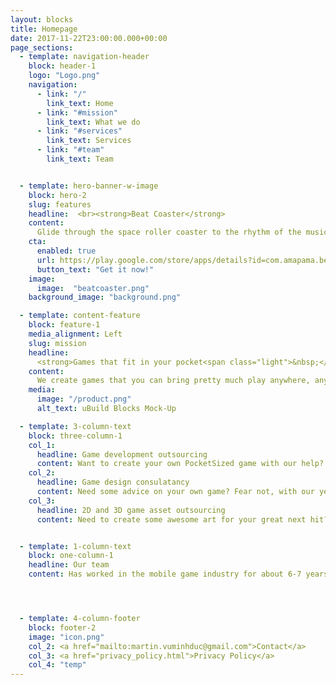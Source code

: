 ```yaml
---
layout: blocks
title: Homepage
date: 2017-11-22T23:00:00.000+00:00
page_sections:
  - template: navigation-header
    block: header-1
    logo: "Logo.png"
    navigation:
      - link: "/"
        link_text: Home
      - link: "#mission"
        link_text: What we do
      - link: "#services"
        link_text: Services
      - link: "#team"
        link_text: Team


  - template: hero-banner-w-image
    block: hero-2
    slug: features
    headline:  <br><strong>Beat Coaster</strong>
    content:
      Glide through the space roller coaster to the rhythm of the music. A thrilling experience.
    cta:
      enabled: true
      url: https://play.google.com/store/apps/details?id=com.amapama.beatcoasterv3
      button_text: "Get it now!"
    image:
      image:  "beatcoaster.png"
    background_image: "background.png"

  - template: content-feature
    block: feature-1
    media_alignment: Left
    slug: mission
    headline:
      <strong>Games that fit in your pocket<span class="light">&nbsp;</span></strong>
    content:
      We create games that you can bring pretty much play anywhere, anytime on your favorite smart phone and smart watch.
    media:
      image: "/product.png"
      alt_text: uBuild Blocks Mock-Up

  - template: 3-column-text
    block: three-column-1
    col_1: 
      headline: Game development outsourcing
      content: Want to create your own PocketSized game with our help? Fear not. We can help you create your own mobile or watch game at a minimal cost.
    col_2: 
      headline: Game design consulatancy
      content: Need some advice on your own game? Fear not, with our years of experience we can prodive you with help you never knew you needed.
    col_3: 
      headline: 2D and 3D game asset outsourcing
      content: Need to create some awesome art for your great next hit? Of course we can help you with that.


  - template: 1-column-text
    block: one-column-1
    headline: Our team
    content: Has worked in the mobile game industry for about 6-7 years now, having worked on dozens of games, ranging from hypercasual up to hardcore games.




  - template: 4-column-footer
    block: footer-2
    image: "icon.png"
    col_2: <a href="mailto:martin.vuminhduc@gmail.com">Contact</a>
    col_3: <a href="privacy_policy.html">Privacy Policy</a>
    col_4: "temp"
---
```

